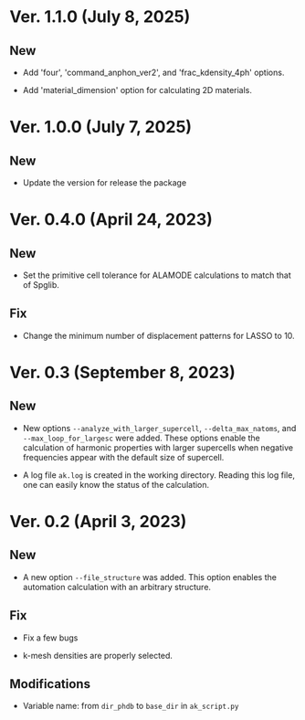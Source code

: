 # Ver. 1.1.0 (July 8, 2025)

## New

- Add 'four', 'command_anphon_ver2', and 'frac_kdensity_4ph' options.

- Add 'material_dimension' option for calculating 2D materials.

# Ver. 1.0.0 (July 7, 2025)

## New

- Update the version for release the package

# Ver. 0.4.0 (April 24, 2023)

## New

- Set the primitive cell tolerance for ALAMODE calculations to match that of Spglib.

## Fix

- Change the minimum number of displacement patterns for LASSO to 10.

# Ver. 0.3 (September 8, 2023)

## New

- New options ``--analyze_with_larger_supercell``, ``--delta_max_natoms``, and ``--max_loop_for_largesc`` were added.
These options enable the calculation of harmonic properties with larger supercells when negative frequencies appear with the default size of supercell.

- A log file ``ak.log`` is created in the working directory. Reading this log file, one can easily know the status of the calculation.

# Ver. 0.2 (April 3, 2023)

## New

- A new option ``--file_structure`` was added. This option enables the automation calculation with an arbitrary structure.

## Fix

- Fix a few bugs

- k-mesh densities are properly selected.

## Modifications

- Variable name: from ``dir_phdb`` to ``base_dir`` in ``ak_script.py``

